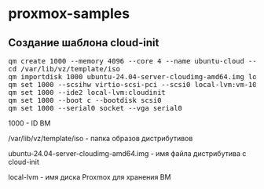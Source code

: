 # proxmox-samples

## Создание шаблона cloud-init

<pre>
qm create 1000 --memory 4096 --core 4 --name ubuntu-cloud --net0 virtio,bridge=vmbr0
cd /var/lib/vz/template/iso
qm importdisk 1000 ubuntu-24.04-server-cloudimg-amd64.img local-lvm
qm set 1000 --scsihw virtio-scsi-pci --scsi0 local-lvm:vm-1000-disk-0
qm set 1000 --ide2 local-lvm:cloudinit
qm set 1000 --boot c --bootdisk scsi0
qm set 1000 --serial0 socket --vga serial0
</pre>

1000 - ID ВМ

/var/lib/vz/template/iso - папка образов дистрибутивов

ubuntu-24.04-server-cloudimg-amd64.img - имя файла дистрибутива с cloud-init

local-lvm - имя диска Proxmox для хранения ВМ
